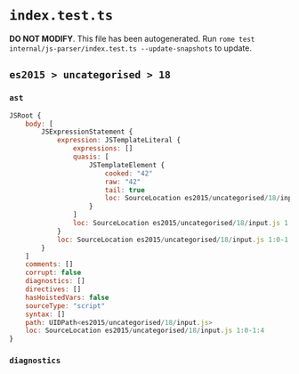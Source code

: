 # `index.test.ts`

**DO NOT MODIFY**. This file has been autogenerated. Run `rome test internal/js-parser/index.test.ts --update-snapshots` to update.

## `es2015 > uncategorised > 18`

### `ast`

```javascript
JSRoot {
	body: [
		JSExpressionStatement {
			expression: JSTemplateLiteral {
				expressions: []
				quasis: [
					JSTemplateElement {
						cooked: "42"
						raw: "42"
						tail: true
						loc: SourceLocation es2015/uncategorised/18/input.js 1:1-1:3
					}
				]
				loc: SourceLocation es2015/uncategorised/18/input.js 1:0-1:4
			}
			loc: SourceLocation es2015/uncategorised/18/input.js 1:0-1:4
		}
	]
	comments: []
	corrupt: false
	diagnostics: []
	directives: []
	hasHoistedVars: false
	sourceType: "script"
	syntax: []
	path: UIDPath<es2015/uncategorised/18/input.js>
	loc: SourceLocation es2015/uncategorised/18/input.js 1:0-1:4
}
```

### `diagnostics`

```

```
